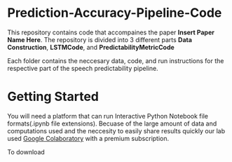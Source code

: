 # Prediction-Accuracy-Pipeline-Code

This repository contains code that accompaines the paper **Insert Paper Name Here**. The repository is divided into 3 different parts **Data Construction**, **LSTMCode**, and **PredictabilityMetricCode**

Each folder contains the neccesary data, code, and run instructions for the respective part of the speech predictability pipeline.

# Getting Started
You will need a platform that can run Interactive Python Notebook file formats(.ipynb file extensions). Becuase of the large amount of data and computations used and the neccesity to easily share results quickly our lab used [Google Colaboratory](https://colab.google/) with a premium subscription.

To download
